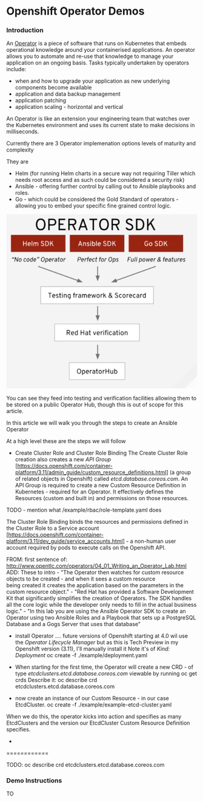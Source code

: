 # Openshift Operator Demos

### Introduction
An [Operator](https://coreos.com/blog/introducing-operator-framework) is a piece of software that runs on Kubernetes that embeds operational knowledge around your containerised applications. An operator allows you to automate and re-use that knowledge to manage your application on an ongoing basis. Tasks typically undertaken by operators include:
- when and how to upgrade your application as new underlying components become available
- application and data backup management
- application patching 
- application scaling - horizontal and vertical

An Operator is like an extension your engineering team that watches over the Kubernetes environment and uses its current state to make decisions in milliseconds.

Currently there are 3 Operator implemenation options levels of maturity and complexity

They are
- Helm (for running Helm charts in a secure way not requiring Tiller which needs root access and as such could be considered a security risk)
- Ansible - offering further control by calling out to Ansible playbooks and roles.
- Go - which could be considered the Gold Standard of operators - allowing you to embed your specific fine grained control logic.

![1-OperatorSDK.png](https://github.com/tnscorcoran/openshift-operators/blob/master/images/1-OperatorSDK.png)


You can see they feed into testing and verification facilities allowing them to be stored on a public Operator Hub, though this is out of scope for this article.

In this article we will walk you through the steps to create an Ansible Operator

At a high level these are the steps we will follow

- Create Cluster Role and Cluster Role Binding
The Create Cluster Role creation also creates a new *API Group* [https://docs.openshift.com/container-platform/3.11/admin_guide/custom_resource_definitions.html] (a group of related objects in Openshift) called *etcd.database.coreos.com*. An API Group is required to create a new Custom Resource Definition in Kubernetes - required for an Operator.
It effectively defines the Resources (custom and built in) and permissions on those resources. 

TODO - mention what /example/rbac/role-template.yaml does

The Cluster Role Binding binds the resources and permissions defined in the Cluster Role to a Service account [https://docs.openshift.com/container-platform/3.11/dev_guide/service_accounts.html] - a non-human user account required by pods to execute calls on the Openshift API.


FROM: first sentence of: http://www.opentlc.com/operators/04_01_Writing_an_Operator_Lab.html
ADD: These to intro
	- "The Operator then watches for custom resource objects to be created - and when it sees a custom resource 	
	being created it creates the application based on the parameters in the custom resource object."
	- "Red Hat has provided a Software Development Kit that significantly simplifies the creation of Operators. 
	The SDK handles all the core logic while the developer only needs to fill in the actual business logic."
	- "In this lab you are using the Ansible Operator SDK to create an Operator using two Ansible Roles and a 
	Playbook that sets up a PostgreSQL Database and a Gogs Server that uses that database"
	
- install Operator .... future versions of Openshift starting at 4.0 wil use the *Operator Lifecycle Manager* but as this is Tech Preview in my Openshift version (3.11), I'll manually install it
Note it's of *Kind: Deployment*
oc create -f ./example/deployment.yaml

- When starting for the first time, the Operator will create a new CRD - of type *etcdclusters.etcd.database.coreos.com* viewable by running
oc get crds
Describe it:
oc describe crd etcdclusters.etcd.database.coreos.com


- now create an instance of our Custom Resource - in our case EtcdCluster.
oc create -f ./example/example-etcd-cluster.yaml

When we do this, the operator kicks into action and specifies as many EtcdClusters and the version our EtcdCluster Custom Resource Definition specifies.

-  






============

TODO: oc describe crd etcdclusters.etcd.database.coreos.com











### Demo Instructions


TO

